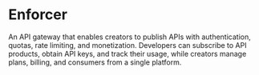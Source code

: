# Enforcer
An API gateway that enables creators to publish APIs with authentication, quotas, rate limiting, and monetization. Developers can subscribe to API products, obtain API keys, and track their usage, while creators manage plans, billing, and consumers from a single platform.
